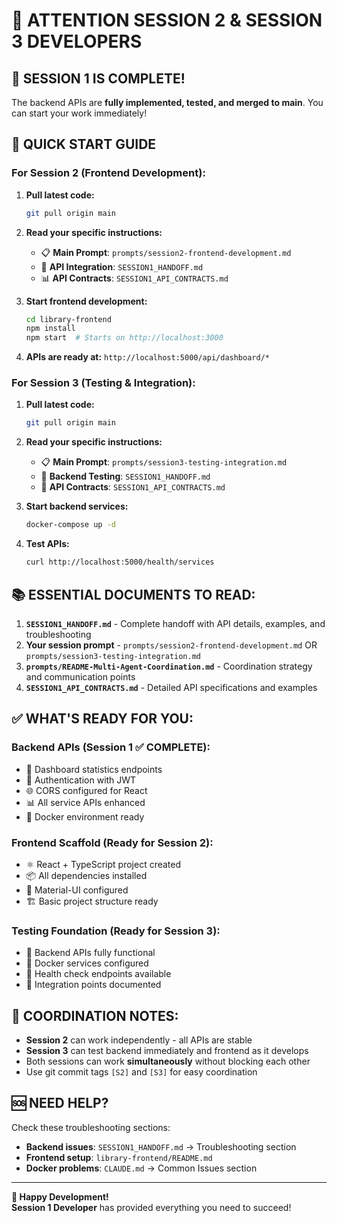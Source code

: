 # 📢 ATTENTION SESSION 2 & SESSION 3 DEVELOPERS

## 🎯 SESSION 1 IS COMPLETE!

The backend APIs are **fully implemented, tested, and merged to main**. You can start your work immediately!

## 🚀 QUICK START GUIDE

### For Session 2 (Frontend Development):

1. **Pull latest code:**
   ```bash
   git pull origin main
   ```

2. **Read your specific instructions:**
   - 📋 **Main Prompt**: `prompts/session2-frontend-development.md`
   - 🔗 **API Integration**: `SESSION1_HANDOFF.md`
   - 📊 **API Contracts**: `SESSION1_API_CONTRACTS.md`

3. **Start frontend development:**
   ```bash
   cd library-frontend
   npm install
   npm start  # Starts on http://localhost:3000
   ```

4. **APIs are ready at:** `http://localhost:5000/api/dashboard/*`

### For Session 3 (Testing & Integration):

1. **Pull latest code:**
   ```bash
   git pull origin main
   ```

2. **Read your specific instructions:**
   - 📋 **Main Prompt**: `prompts/session3-testing-integration.md`
   - 🧪 **Backend Testing**: `SESSION1_HANDOFF.md`
   - 🔗 **API Contracts**: `SESSION1_API_CONTRACTS.md`

3. **Start backend services:**
   ```bash
   docker-compose up -d
   ```

4. **Test APIs:**
   ```bash
   curl http://localhost:5000/health/services
   ```

## 📚 ESSENTIAL DOCUMENTS TO READ:

1. **`SESSION1_HANDOFF.md`** - Complete handoff with API details, examples, and troubleshooting
2. **Your session prompt** - `prompts/session2-frontend-development.md` OR `prompts/session3-testing-integration.md`
3. **`prompts/README-Multi-Agent-Coordination.md`** - Coordination strategy and communication points
4. **`SESSION1_API_CONTRACTS.md`** - Detailed API specifications and examples

## ✅ WHAT'S READY FOR YOU:

### Backend APIs (Session 1 ✅ COMPLETE):
- 🎯 Dashboard statistics endpoints
- 🔐 Authentication with JWT
- 🌐 CORS configured for React
- 📊 All service APIs enhanced
- 🐳 Docker environment ready

### Frontend Scaffold (Ready for Session 2):
- ⚛️ React + TypeScript project created
- 📦 All dependencies installed
- 🎨 Material-UI configured
- 🏗️ Basic project structure ready

### Testing Foundation (Ready for Session 3):
- 🧪 Backend APIs fully functional
- 🔧 Docker services configured
- 📝 Health check endpoints available
- 🎯 Integration points documented

## 🚦 COORDINATION NOTES:

- **Session 2** can work independently - all APIs are stable
- **Session 3** can test backend immediately and frontend as it develops
- Both sessions can work **simultaneously** without blocking each other
- Use git commit tags `[S2]` and `[S3]` for easy coordination

## 🆘 NEED HELP?

Check these troubleshooting sections:
- **Backend issues**: `SESSION1_HANDOFF.md` → Troubleshooting section
- **Frontend setup**: `library-frontend/README.md`
- **Docker problems**: `CLAUDE.md` → Common Issues section

---

**🎉 Happy Development!**  
**Session 1 Developer** has provided everything you need to succeed!